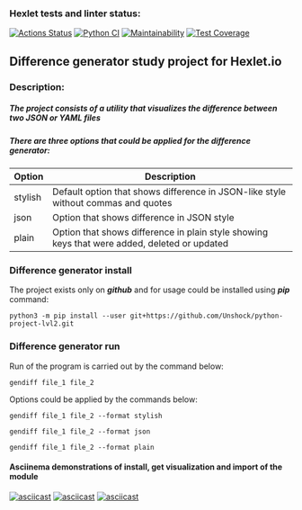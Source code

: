 ### Hexlet tests and linter status:
[![Actions Status](https://github.com/Unshock/python-project-lvl2/workflows/hexlet-check/badge.svg)](https://github.com/Unshock/python-project-lvl2/actions)
[![Python CI](https://github.com/Unshock/python-project-lvl2/actions/workflows/tests-and-linter-check.yml/badge.svg)](https://github.com/Unshock/python-project-lvl2/actions/workflows/tests-and-linter-check.yml)
[![Maintainability](https://api.codeclimate.com/v1/badges/dc7cb1754db6a42ae472/maintainability)](https://codeclimate.com/github/Unshock/python-project-lvl2/maintainability)
[![Test Coverage](https://api.codeclimate.com/v1/badges/dc7cb1754db6a42ae472/test_coverage)](https://codeclimate.com/github/Unshock/python-project-lvl2/test_coverage)

## Difference generator study project for Hexlet.io 
### Description:
##### The project consists of a utility that visualizes the difference between two JSON or YAML files

##### There are three options that could be applied for the difference generator:

| Option   | Description                                                                                  |
|----------|----------------------------------------------------------------------------------------------|
| stylish  | Default option that shows difference in JSON-like style without commas and quotes            |
| json     | Option that shows difference in JSON style                                                   |
| plain    | Option that shows difference in plain style showing keys that were added, deleted or updated |

### Difference generator install
The project exists only on ***github*** and for usage could be installed using ***pip*** command:

    python3 -m pip install --user git+https://github.com/Unshock/python-project-lvl2.git

### Difference generator run
Run of the program is carried out by the command below:

    gendiff file_1 file_2
Options could be applied by the commands below: 
    
    gendiff file_1 file_2 --format stylish

    gendiff file_1 file_2 --format json

    gendiff file_1 file_2 --format plain

#### Asciinema demonstrations of install, get visualization and import of the module
[![asciicast](https://asciinema.org/a/2PgFE4iL2xzLrZznVYVMy86TY.svg)](https://asciinema.org/a/2PgFE4iL2xzLrZznVYVMy86TY)
[![asciicast](https://asciinema.org/a/LzHjxmcotsUSIhpFAQSSiY0yS.svg)](https://asciinema.org/a/LzHjxmcotsUSIhpFAQSSiY0yS)
[![asciicast](https://asciinema.org/a/fAMFPHHzbLOcmgaWwPfOb9wor.svg)](https://asciinema.org/a/fAMFPHHzbLOcmgaWwPfOb9wor)